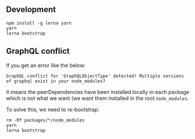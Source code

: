 Development
-----------

```
npm install -g lerna yarn
yarn
lerna bootstrap
```

GraphQL conflict
----------------

If you get an error like the below:

`GraphQL conflict for 'GraphQLObjectType' detected! Multiple versions of graphql exist in your node_modules?`

it means the peerDependencies have been installed locally in each package which is not what we want (we want them installed in the root `node_modules`.

To solve this, we need to re-bootstrap:

```
rm -Rf packages/*/node_modules
yarn
lerna bootstrap
```
